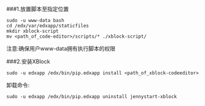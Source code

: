
###1.放置脚本至指定位置

    sudo -u www-data bash
    cd /edx/var/edxapp/staticfiles
    mkdir xblock-script
    mv <path_of_code-editor>/scripts/* ./xblock-script/
    
注意:确保用户www-data拥有执行脚本的权限

###2.安装XBlock

    sudo -u edxapp /edx/bin/pip.edxapp install <path_of_xblock-codeeditor>
    
卸载命令:

    sudo -u edxapp /edx/bin/pip.edxapp uninstall jennystart-xblock
